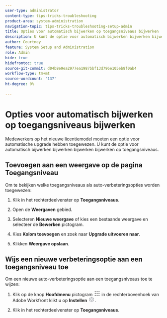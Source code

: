```yaml
---
user-type: administrator
content-type: tips-tricks-troubleshooting
product-area: system-administration
navigation-topic: tips-tricks-troubleshooting-setup-admin
title: Opties voor automatisch bijwerken op toegangsniveaus bijwerken
description: U kunt de optie voor automatisch bijwerken bijwerken bijwerken bijwerken op toegangsniveaus.
author: Courtney
feature: System Setup and Administration
role: Admin
hide: true
hidefromtoc: true
source-git-commit: d04b8e9ea2977ea1987bbf13d796e105eb8f0ab4
workflow-type: tm+mt
source-wordcount: '137'
ht-degree: 0%

---
```



# Opties voor automatisch bijwerken op toegangsniveaus bijwerken

Medewerkers op het nieuwe licentiemodel moeten een optie voor automatische upgrade hebben toegewezen. U kunt de optie voor automatisch bijwerken bijwerken bijwerken bijwerken op toegangsniveaus.

## Toevoegen aan een weergave op de pagina Toegangsniveau

Om te bekijken welke toegangsniveaus als auto-verbeteringsopties worden toegewezen:
<!--
1. Click the **Main Menu** icon ![](assets/main-menu-icon.png) in the upper-right corner of Adobe Workfront, then click **Setup** ![](assets/gear-icon-settings.png.png). -->

1. Klik in het rechterdeelvenster op **Toegangsniveaus**.

1. Open de **Weergaven** gebied.

1. Selecteren **Nieuwe weergave** of kies een bestaande weergave en selecteer de **Bewerken** pictogram.

1. Kies **Kolom toevoegen** en zoek naar **Upgrade uitvoeren naar**.

1. Klikken **Weergave opslaan**.

## Wijs een nieuwe verbeteringsoptie aan een toegangsniveau toe

Om een nieuwe auto-verbeteringsoptie aan een toegangsniveaus toe te wijzen:

1. Klik op de knop **Hoofdmenu** pictogram ![](assets/main-menu-icon.png) in de rechterbovenhoek van Adobe Workfront klikt u op **Instellen** ![](assets/gear-icon-settings.png).

1. Klik in het rechterdeelvenster op **Toegangsniveaus**.